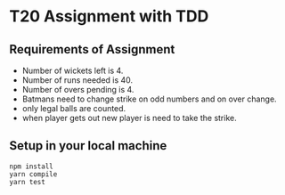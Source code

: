 # T20 Assignment with TDD

## Requirements of Assignment

  - Number of wickets left is 4.
  - Number of runs needed is 40.
  - Number of overs pending is 4.
  - Batmans need to change strike on odd numbers and on over change.
  - only legal balls are counted.
  - when player gets out new player is need to take the strike.

## Setup in your local machine

    npm install
    yarn compile
    yarn test
